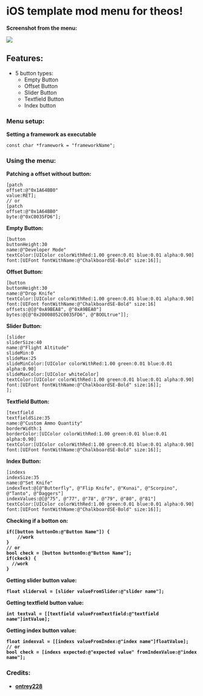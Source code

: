 # iOS template mod menu for theos!

<b>Screenshot from the menu: </b>

<img src="https://media.discordapp.net/attachments/807340752140894229/987398491309506630/image.png">

## Features:
* 5 button types:
  * Empty Button
  * Offset Button
  * Slider Button
  * Textfield Button
  * Index button

### Menu setup:

**Setting a framework as executable**
```
const char *framework = "frameworkName";
```

### Using the menu:

<b> Patching a offset without button: </b>
```
[patch 
offset:@"0x1A64BB0" 
value:RET];
// or
[patch 
offset:@"0x1A64BB0" 
byte:@"0xC0035FD6"];
```

<b> Empty Button: </b>
```
[button 
buttonHeight:30 
name:@"Developer Mode" 
textColor:[UIColor colorWithRed:1.00 green:0.01 blue:0.01 alpha:0.90] 
font:[UIFont fontWithName:@"ChalkboardSE-Bold" size:16]];
```

<b> Offset Button: </b>
```
[button 
buttonHeight:30 
name:@"Drop Knife" 
textColor:[UIColor colorWithRed:1.00 green:0.01 blue:0.01 alpha:0.90] 
font:[UIFont fontWithName:@"ChalkboardSE-Bold" size:16] 
offsets:@[@"0xA9BEA8", @"0xA9BEA0"] 
bytes:@[@"0x20008052C0035FD6", @"BOOLtrue"]];
```

<b> Slider Button: </b>
```
[slider 
sliderSize:40 
name:@"Flight Altitude" 
slideMin:0 
slideMax:25 
slideMinColor:[UIColor colorWithRed:1.00 green:0.01 blue:0.01 alpha:0.90] 
slideMaxColor:[UIColor whiteColor] 
textColor:[UIColor colorWithRed:1.00 green:0.01 blue:0.01 alpha:0.90]
font:[UIFont fontWithName:@"ChalkboardSE-Bold" size:16]];
];
```

<b> Textfield Button: </b>
```
[textfield 
textfieldSize:35 
name:@"Custom Ammo Quantity" 
borderWidth:1 
borderColor:[UIColor colorWithRed:1.00 green:0.01 blue:0.01 alpha:0.90] 
textColor:[UIColor colorWithRed:1.00 green:0.01 blue:0.01 alpha:0.90] 
font:[UIFont fontWithName:@"ChalkboardSE-Bold" size:16]];
```

<b> Index Button: </b>
```
[indexs 
indexSize:35 
name:@"Set Knife" 
indexText:@[@"Butterfly", @"Flip Knife", @"Kunai", @"Scorpino", @"Tanto", @"Daggers"] 
indexValues:@[@"75", @"77", @"78", @"79", @"80", @"81"] 
textColor:[UIColor colorWithRed:1.00 green:0.01 blue:0.01 alpha:0.90] 
font:[UIFont fontWithName:@"ChalkboardSE-Bold" size:16]];
```

<b> Checking if a botton  on:
```
if([button buttonOn:@"Button Name"]) {
    //work
}
// or
bool check = [button buttonOn:@"Button Name"];
if(ckeck) {
  //work
}
```

<b> Getting slider button value: </b>
```
float sliderval = [slider valueFromSlider:@"slider name"];
```

<b> Getting textfield button value: </b>
```
int textval = [[textfield valueFromTextfield:@"textfield name"]intValue];
```

<b> Getting index button value: </b>
```
float indexval = [[indexs valueFromIndex:@"index name"]floatValue];
// or
bool check = [indexs expected:@"expected value" fromIndexValue:@"index name"];
```

### Credits:

* [ontrey228](https://discord.gg/dC8tYryTYw)